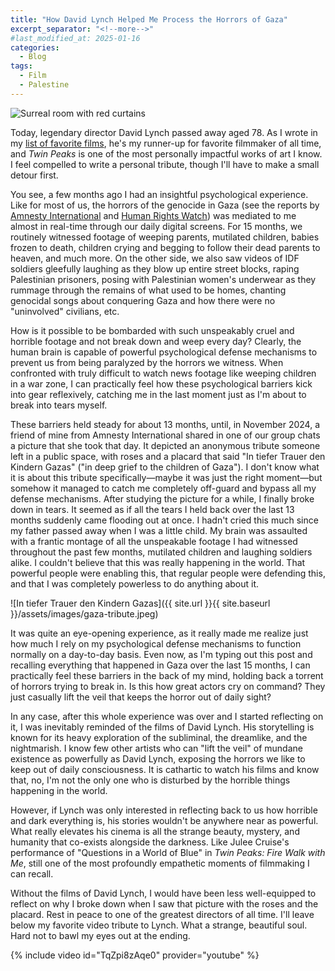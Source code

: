 ```yaml
---
title: "How David Lynch Helped Me Process the Horrors of Gaza"
excerpt_separator: "<!--more-->"
#last_modified_at: 2025-01-16
categories:
  - Blog
tags:
  - Film
  - Palestine
---
```


![Surreal room with red curtains](https://image.tmdb.org/t/p/original/2Qjk85myPEynh19CGzOE4PMYjjn.jpg)

Today, legendary director David Lynch passed away aged 78. As I wrote in my <a href="https://janedoe941.github.io/cafealpha/blog/top-films/" target="_blank" rel="noopener noreferrer">list of favorite films</a>, he's my runner-up for favorite filmmaker of all time, and *Twin Peaks* is one of the most personally impactful works of art I know. I feel compelled to write a personal tribute, though I'll have to make a small detour first.

You see, a few months ago I had an insightful psychological experience. Like for most of us, the horrors of the genocide in Gaza (see the reports by <a href="https://www.amnesty.org/en/latest/news/2024/12/amnesty-international-concludes-israel-is-committing-genocide-against-palestinians-in-gaza/" target="_blank" rel="noopener noreferrer">Amnesty International</a> and <a href="https://www.hrw.org/news/2024/12/19/israels-crime-extermination-acts-genocide-gaza" target="_blank" rel="noopener noreferrer">Human Rights Watch</a>) was mediated to me almost in real-time through our daily digital screens. For 15 months, we routinely witnessed footage of weeping parents, mutilated children, babies frozen to death, children crying and begging to follow their dead parents to heaven, and much more. On the other side, we also saw videos of IDF soldiers gleefully laughing as they blow up entire street blocks, raping Palestinian prisoners, posing with Palestinian women's underwear as they rummage through the remains of what used to be homes, chanting genocidal songs about conquering Gaza and how there were no "uninvolved" civilians, etc.

How is it possible to be bombarded with such unspeakably cruel and horrible footage and not break down and weep every day? Clearly, the human brain is capable of powerful psychological defense mechanisms to prevent us from being paralyzed by the horrors we witness. When confronted with truly difficult to watch news footage like weeping children in a war zone, I can practically feel how these psychological barriers kick into gear reflexively, catching me in the last moment just as I'm about to break into tears myself.

These barriers held steady for about 13 months, until, in November 2024, a friend of mine from Amnesty International shared in one of our group chats a picture that she took that day. It depicted an anonymous tribute someone left in a public space, with roses and a placard that said "In tiefer Trauer den Kindern Gazas" ("in deep grief to the children of Gaza"). I don't know what it is about this tribute specifically—maybe it was just the right moment—but somehow it managed to catch me completely off-guard and bypass all my defense mechanisms. After studying the picture for a while, I finally broke down in tears. It seemed as if all the tears I held back over the last 13 months suddenly came flooding out at once. I hadn't cried this much since my father passed away when I was a little child. My brain was assaulted with a frantic montage of all the unspeakable footage I had witnessed throughout the past few months, mutilated children and laughing soldiers alike. I couldn't believe that this was really happening in the world. That powerful people were enabling this, that regular people were defending this, and that I was completely powerless to do anything about it.

![In tiefer Trauer den Kindern Gazas]({{ site.url }}{{ site.baseurl }}/assets/images/gaza-tribute.jpeg)

It was quite an eye-opening experience, as it really made me realize just how much I rely on my psychological defense mechanisms to function normally on a day-to-day basis. Even now, as I'm typing out this post and recalling everything that happened in Gaza over the last 15 months, I can practically feel these barriers in the back of my mind, holding back a torrent of horrors trying to break in. Is this how great actors cry on command? They just casually lift the veil that keeps the horror out of daily sight?

In any case, after this whole experience was over and I started reflecting on it, I was inevitably reminded of the films of David Lynch. His storytelling is known for its heavy exploration of the subliminal, the dreamlike, and the nightmarish. I know few other artists who can "lift the veil" of mundane existence as powerfully as David Lynch, exposing the horrors we like to keep out of daily consciousness. It is cathartic to watch his films and know that, no, I'm not the only one who is disturbed by the horrible things happening in the world.

However, if Lynch was only interested in reflecting back to us how horrible and dark everything is, his stories wouldn't be anywhere near as powerful. What really elevates his cinema is all the strange beauty, mystery, and humanity that co-exists alongside the darkness. Like Julee Cruise's performance of "Questions in a World of Blue" in *Twin Peaks: Fire Walk with Me*, still one of the most profoundly empathetic moments of filmmaking I can recall.

Without the films of David Lynch, I would have been less well-equipped to reflect on why I broke down when I saw that picture with the roses and the placard. Rest in peace to one of the greatest directors of all time. I'll leave below my favorite video tribute to Lynch. What a strange, beautiful soul. Hard not to bawl my eyes out at the ending.

{% include video id="TqZpi8zAqe0" provider="youtube" %}
